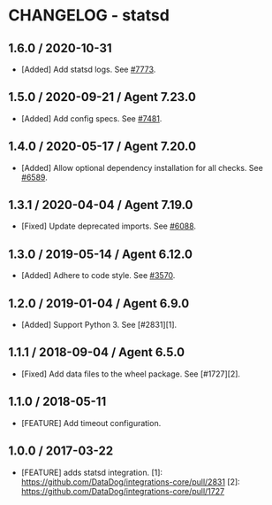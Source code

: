 # CHANGELOG - statsd

## 1.6.0 / 2020-10-31

* [Added] Add statsd logs. See [#7773](https://github.com/DataDog/integrations-core/pull/7773).

## 1.5.0 / 2020-09-21 / Agent 7.23.0

* [Added] Add config specs. See [#7481](https://github.com/DataDog/integrations-core/pull/7481).

## 1.4.0 / 2020-05-17 / Agent 7.20.0

* [Added] Allow optional dependency installation for all checks. See [#6589](https://github.com/DataDog/integrations-core/pull/6589).

## 1.3.1 / 2020-04-04 / Agent 7.19.0

* [Fixed] Update deprecated imports. See [#6088](https://github.com/DataDog/integrations-core/pull/6088).

## 1.3.0 / 2019-05-14 / Agent 6.12.0

* [Added] Adhere to code style. See [#3570](https://github.com/DataDog/integrations-core/pull/3570).

## 1.2.0 / 2019-01-04 / Agent 6.9.0

* [Added] Support Python 3. See [#2831][1].

## 1.1.1 / 2018-09-04 / Agent 6.5.0

* [Fixed] Add data files to the wheel package. See [#1727][2].

## 1.1.0 / 2018-05-11

* [FEATURE] Add timeout configuration.

## 1.0.0 / 2017-03-22

* [FEATURE] adds statsd integration.
[1]: https://github.com/DataDog/integrations-core/pull/2831
[2]: https://github.com/DataDog/integrations-core/pull/1727
